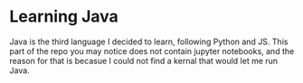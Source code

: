 # Learning Java
Java is the third language I decided to learn, following Python and JS. This part of the repo you may notice does not contain jupyter notebooks, and the reason for that is becasue I could not find a kernal that would let me run Java. 
